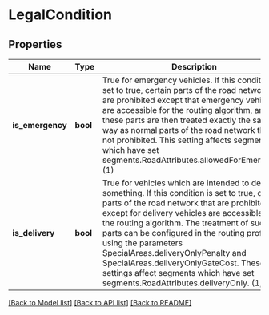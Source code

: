 # LegalCondition

## Properties
Name | Type | Description | Notes
------------ | ------------- | ------------- | -------------
**is_emergency** | **bool** | True for emergency vehicles. If this condition is set to true, certain parts of the road network that are prohibited except that emergency vehicles are accessible for the routing algorithm, and these parts are then treated exactly the same way as normal parts of the road network that are not prohibited. This setting affects segments which have set segments.RoadAttributes.allowedForEmergency. (1) | [optional] 
**is_delivery** | **bool** | True for vehicles which are intended to deliver something. If this condition is set to true, certain parts of the road network that are prohibited except for delivery vehicles are accessible for the routing algorithm. The treatment of such parts can be configured in the routing profile using the parameters SpecialAreas.deliveryOnlyPenalty and SpecialAreas.deliveryOnlyGateCost. These settings affect segments which have set segments.RoadAttributes.deliveryOnly. (1,4) | [optional] 

[[Back to Model list]](../../README.md#documentation-for-models) [[Back to API list]](../../README.md#documentation-for-api-endpoints) [[Back to README]](../../README.md)

